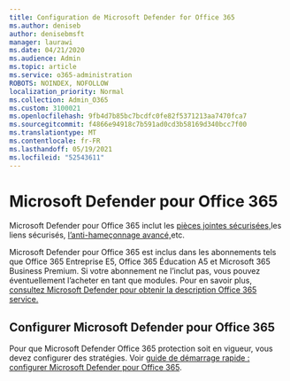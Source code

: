 ```yaml
---
title: Configuration de Microsoft Defender for Office 365
ms.author: deniseb
author: denisebmsft
manager: laurawi
ms.date: 04/21/2020
ms.audience: Admin
ms.topic: article
ms.service: o365-administration
ROBOTS: NOINDEX, NOFOLLOW
localization_priority: Normal
ms.collection: Admin_O365
ms.custom: 3100021
ms.openlocfilehash: 9fb4d7b85bc7bcdfc0fe82f5371213aa7470fca7
ms.sourcegitcommit: f4866e94918c7b591ad0cd3b58169d340bcc7f00
ms.translationtype: MT
ms.contentlocale: fr-FR
ms.lasthandoff: 05/19/2021
ms.locfileid: "52543611"
---
```

# <a name="microsoft-defender-for-office-365"></a>Microsoft Defender pour Office 365

Microsoft Defender pour Office 365 inclut les [](/microsoft-365/security/office-365-security/atp-safe-links) [pièces jointes sécurisées,](/microsoft-365/security/office-365-security/atp-safe-attachments)les liens sécurisés, [l’anti-hameçonnage avancé,](/microsoft-365/security/office-365-security/atp-anti-phishing)etc. 

Microsoft Defender pour Office 365 est inclus dans les abonnements tels que Office 365 Entreprise E5, Office 365 Éducation A5 et Microsoft 365 Business Premium. Si votre abonnement ne l’inclut pas, vous pouvez éventuellement l’acheter en tant que modules. Pour en savoir plus, [consultez Microsoft Defender pour obtenir la description Office 365 service.](/office365/servicedescriptions/office-365-advanced-threat-protection-service-description)

## <a name="set-up-microsoft-defender-for-office-365"></a>Configurer Microsoft Defender pour Office 365

Pour que Microsoft Defender Office 365 protection soit en vigueur, vous devez configurer des stratégies. Voir [guide de démarrage rapide : configurer Microsoft Defender pour Office 365](/microsoft-365/security/office-365-security/office-365-atp).

